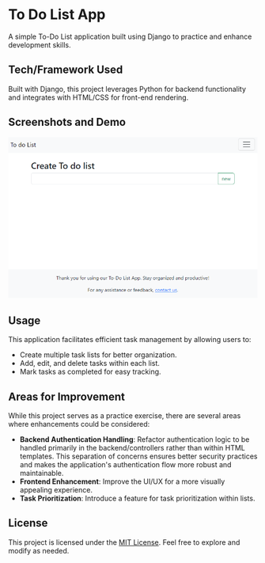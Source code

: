 # To Do List App

A simple To-Do List application built using Django to practice and enhance development skills.

## Tech/Framework Used

Built with Django, this project leverages Python for backend functionality and integrates with HTML/CSS for front-end rendering.

## Screenshots and Demo
![To do app image ](./todolist.png)

## Usage

This application facilitates efficient task management by allowing users to:

- Create multiple task lists for better organization.
- Add, edit, and delete tasks within each list.
- Mark tasks as completed for easy tracking.

## Areas for Improvement

While this project serves as a practice exercise, there are several areas where enhancements could be considered:


- **Backend Authentication Handling**: Refactor authentication logic to be handled primarily in the backend/controllers rather than within HTML templates. This separation of concerns ensures better security practices and makes the application's authentication flow more robust and maintainable.
- **Frontend Enhancement**: Improve the UI/UX for a more visually appealing experience.
- **Task Prioritization**: Introduce a feature for task prioritization within lists.

## License

This project is licensed under the [MIT License](https://choosealicense.com/licenses/mit/). Feel free to explore and modify as needed.
